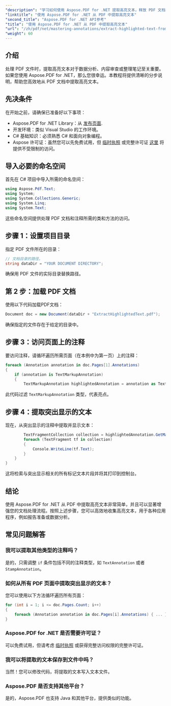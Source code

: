 ```yaml
---
"description": "学习如何使用 Aspose.PDF for .NET 提取高亮文本，释放 PDF 文档的潜力。本指南将指导您完成从设置到实施的每个步骤。"
"linktitle": "使用 Aspose.PDF for .NET 从 PDF 中提取高亮文本"
"second_title": "Aspose.PDF for .NET API参考"
"title": "使用 Aspose.PDF for .NET 从 PDF 中提取高亮文本"
"url": "/zh/pdf/net/mastering-annotations/extract-highlighted-text-from-pdf/"
"weight": 60
---
```


## 介绍

处理 PDF 文件时，提取高亮文本对于数据分析、内容审查或整理笔记至关重要。如果您使用 Aspose.PDF for .NET，那么您很幸运。本教程将提供清晰的分步说明，帮助您高效地从 PDF 文档中提取高亮文本。

## 先决条件

在开始之前，请确保已准备好以下事项：

- Aspose.PDF for .NET Library：从 [发布页面](https://releases。aspose.com/pdf/net/).
- 开发环境：类似 Visual Studio 的工作环境。
- C# 基础知识：必须熟悉 C# 和面向对象编程。
- Aspose 许可证：虽然您可以先免费试用，但 [临时执照](https://purchase.aspose.com/temporary-license/) 或完整许可证 [这里](https://purchase.aspose.com/buy) 将提供不受限制的访问。

## 导入必要的命名空间

首先在 C# 项目中导入所需的命名空间：

```csharp
using Aspose.Pdf.Text;
using System;
using System.Collections.Generic;
using System.Linq;
using System.Text;
```

这些命名空间提供处理 PDF 文档和注释所需的类和方法的访问。

## 步骤 1：设置项目目录

指定 PDF 文件所在的目录：

```csharp
// 文档目录的路径。
string dataDir = "YOUR DOCUMENT DIRECTORY";
```

确保用 PDF 文件的实际目录替换路径。

## 第 2 步：加载 PDF 文档

使用以下代码加载PDF文档：

```csharp
Document doc = new Document(dataDir + "ExtractHighlightedText.pdf");
```

确保指定的文件存在于给定的目录中。

## 步骤 3：访问页面上的注释

要访问注释，请循环遍历所需页面（在本例中为第一页）上的注释：

```csharp
foreach (Annotation annotation in doc.Pages[1].Annotations)
{
    if (annotation is TextMarkupAnnotation)
    {
        TextMarkupAnnotation highlightedAnnotation = annotation as TextMarkupAnnotation;
```

此代码过滤 `TextMarkupAnnotation` 类型，代表亮点。

## 步骤 4：提取突出显示的文本

现在，从突出显示的注释中提取并显示文本：

```csharp
        TextFragmentCollection collection = highlightedAnnotation.GetMarkedTextFragments();
        foreach (TextFragment tf in collection)
        {
            Console.WriteLine(tf.Text);
        }
    }
}
```

这将检索与突出显示相关的所有标记文本片段并将其打印到控制台。

## 结论

使用 Aspose.PDF for .NET 从 PDF 中提取高亮文本非常简单，并且可以显著增强您的文档处理流程。按照上述步骤，您可以高效地收集高亮文本，用于各种应用程序，例如报告准备或数据分析。

## 常见问题解答

### 我可以提取其他类型的注释吗？
是的，只需调整 `if` 条件包括不同的注释类型，如 `TextAnnotation` 或者 `StampAnnotation`。

### 如何从所有 PDF 页面中提取突出显示的文本？
您可以使用以下方法循环遍历所有页面：
```csharp
for (int i = 1; i <= doc.Pages.Count; i++)
{
    foreach (Annotation annotation in doc.Pages[i].Annotations) { ... }
}
```

### Aspose.PDF for .NET 是否需要许可证？
可以免费试用，但请考虑 [临时执照](https://purchase.aspose.com/temporary-license/) 或获得完整访问权限的完整许可证。

### 我可以将提取的文本保存到文件中吗？
当然！您可以修改代码，将提取的文本写入文本文件。

### Aspose.PDF 是否支持其他平台？
是的，Aspose.PDF 也支持 Java 和其他平台，提供类似的功能。
